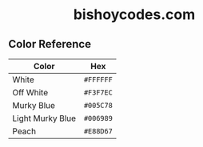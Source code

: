 <div align="center">
  <link rel="icon" type="image/x-icon" href="./favicon.ico">
</div>
<h1 align="center">
  bishoycodes.com
</h1>

## Color Reference
| Color            | Hex       |
| ---------------- | --------- |
| White            | `#FFFFFF` |
| Off White        | `#F3F7EC` |
| Murky Blue       | `#005C78` |
| Light Murky Blue | `#006989` |
| Peach            | `#E88D67` |